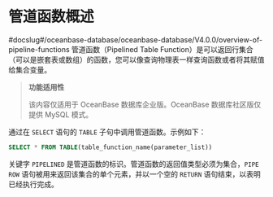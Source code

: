 管道函数概述 
===========================
#docslug#/oceanbase-database/oceanbase-database/V4.0.0/overview-of-pipeline-functions
管道函数（Pipelined Table Function）是可以返回行集合（可以是嵌套表或数组）的函数，您可以像查询物理表一样查询函数或者将其赋值给集合变量。

>**功能适用性**
>
>该内容仅适用于 OceanBase 数据库企业版。OceanBase 数据库社区版仅提供 MySQL 模式。

通过在 `SELECT` 语句的 `TABLE` 子句中调用管道函数。示例如下：

```sql
SELECT * FROM TABLE(table_function_name(parameter_list))
```



关键字 `PIPELINED` 是管道函数的标识。管道函数的返回值类型必须为集合，`PIPE ROW` 语句被用来返回该集合的单个元素，并以一个空的 `RETURN` 语句结束，以表明已经执行完成。
